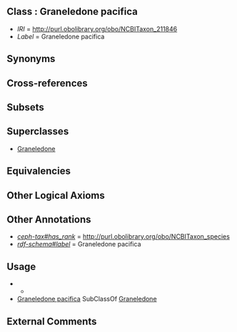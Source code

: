 
## Class : Graneledone pacifica

 * *IRI* = http://purl.obolibrary.org/obo/NCBITaxon_211846
 * *Label* = Graneledone pacifica

## Synonyms


## Cross-references


## Subsets


## Superclasses

 * [Graneledone](../../NCBITaxon/13/NCBITaxon_61713.md)

## Equivalencies


## Other Logical Axioms


## Other Annotations

 * *[ceph-tax#has_rank](../../ceph-tax#has/nk/ceph-tax#has_rank.md)* = http://purl.obolibrary.org/obo/NCBITaxon_species
 * *[rdf-schema#label](../../el/rdf-schema#label.md)* = Graneledone pacifica

## Usage

 * -
 * [Graneledone pacifica](../../NCBITaxon/46/NCBITaxon_211846.md) SubClassOf [Graneledone](../../NCBITaxon/13/NCBITaxon_61713.md)

## External Comments

